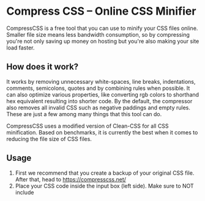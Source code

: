 # Compress CSS – Online CSS Minifier

CompressCSS is a free tool that you can use to minify your CSS files online.
Smaller file size means less bandwidth consumption, so by compressing you're
not only saving up money on hosting but you're also making your site load faster.

## How does it work?
It works by removing unnecessary white-spaces, line breaks, indentations, comments, semicolons, quotes and by combining rules when possible. It can also optimize various properties, like converting rgb colors to shorthand hex equivalent resulting into shorter code. By the default, the compressor also removes all invalid CSS such as negative paddings and empty rules. These are just a few among many things that this tool can do.

CompressCSS uses a modified version of Clean-CSS for all CSS minification. Based on benchmarks, it is currently the best when it comes to reducing the file size of CSS files.

## Usage
1. First we recommend that you create a backup of your original CSS file. After that, head to https://compresscss.net/
2. Place your CSS code inside the input box (left side). Make sure to NOT include <style> tags.
3. Click "Compress" and wait for it to finish the process.
4. Once finished, the compressed CSS codes should appear in the output box (right side).

## Preserved
You can use the comment tag with exclamation mark to keep an important comment or to ignore that part when compressing. To use, put the content between `/*!` and `*/`.
